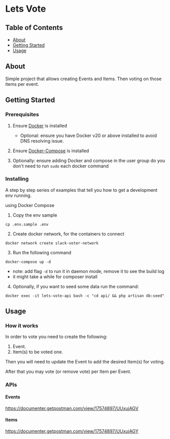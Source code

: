 # Lets Vote

## Table of Contents

- [About](#about)
- [Getting Started](#getting_started)
- [Usage](#usage)

## About <a name = "about"></a>

Simple project that allows creating Events and Items. Then voting on those items per event.
   

## Getting Started <a name = "getting_started"></a>


### Prerequisites



1. Ensure [Docker](https://docs.docker.com/get-docker/) is installed
    - Optional: ensure you have Docker v20 or above installed to avoid DNS resolving issue.
2. Ensure [Docker-Compose](https://docs.docker.com/compose/install/) is installed

3. Optionally: ensure adding Docker and compose in the user group do you don't need to run `sudo` each docker command

### Installing

A step by step series of examples that tell you how to get a development env running.

using Docker Compose

1. Copy the env sample
```
cp .env.sample .env
```
2. Create docker network, for the containers to connect
```
docker network create slack-voter-network
```
3. Run the following command
```
docker-compose up -d
```
 - note: add flag `-d` to run it in daemon mode, remove it to see the build log
 - it might take a while for composer install

4. Optionally, if you want to seed some data run the command:
```
docker exec -it lets-vote-api bash -c "cd api/ && php artisan db:seed"
```


## Usage <a name = "usage"></a>

### How it works
In order to vote you need to create the following:
1. Event.
2. Item(s) to be voted one.

Then you will need to update the Event to add the desired Item(s) for voting.

After that you may vote (or remove vote) per Item per Event.


### APIs

#### Events
https://documenter.getpostman.com/view/17574897/UUxujAGV

#### Items
https://documenter.getpostman.com/view/17574897/UUxujAGY
